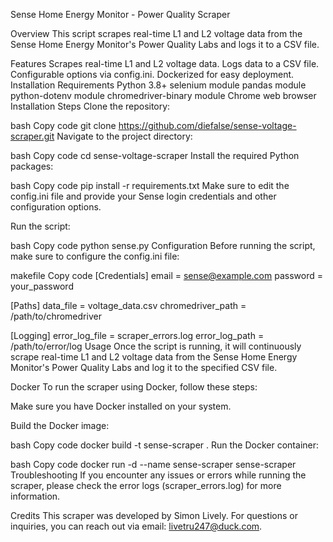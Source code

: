 Sense Home Energy Monitor - Power Quality Scraper

Overview
This script scrapes real-time L1 and L2 voltage data from the Sense Home Energy Monitor's Power Quality Labs and logs it to a CSV file.

Features
Scrapes real-time L1 and L2 voltage data.
Logs data to a CSV file.
Configurable options via config.ini.
Dockerized for easy deployment.
Installation
Requirements
Python 3.8+
selenium module
pandas module
python-dotenv module
chromedriver-binary module
Chrome web browser
Installation Steps
Clone the repository:

bash
Copy code
git clone https://github.com/diefalse/sense-voltage-scraper.git
Navigate to the project directory:

bash
Copy code
cd sense-voltage-scraper
Install the required Python packages:

bash
Copy code
pip install -r requirements.txt
Make sure to edit the config.ini file and provide your Sense login credentials and other configuration options.

Run the script:

bash
Copy code
python sense.py
Configuration
Before running the script, make sure to configure the config.ini file:

makefile
Copy code
[Credentials]
email = sense@example.com
password = your_password

[Paths]
data_file = voltage_data.csv
chromedriver_path = /path/to/chromedriver

[Logging]
error_log_file = scraper_errors.log
error_log_path = /path/to/error/log
Usage
Once the script is running, it will continuously scrape real-time L1 and L2 voltage data from the Sense Home Energy Monitor's Power Quality Labs and log it to the specified CSV file.

Docker
To run the scraper using Docker, follow these steps:

Make sure you have Docker installed on your system.

Build the Docker image:

bash
Copy code
docker build -t sense-scraper .
Run the Docker container:

bash
Copy code
docker run -d --name sense-scraper sense-scraper
Troubleshooting
If you encounter any issues or errors while running the scraper, please check the error logs (scraper_errors.log) for more information.

Credits
This scraper was developed by Simon Lively. For questions or inquiries, you can reach out via email: livetru247@duck.com.